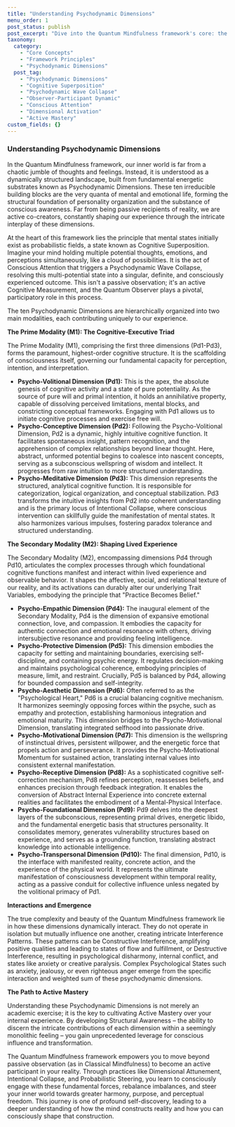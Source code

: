 ```yaml
---
title: "Understanding Psychodynamic Dimensions"
menu_order: 1
post_status: publish
post_excerpt: "Dive into the Quantum Mindfulness framework's core: the ten Psychodynamic Dimensions that form the very fabric of our conscious experience. This post explores how these fundamental energetic substrates interact, shaping our perceptions, emotions, and reality, and how we can actively engage with them for profound personal transformation."
taxonomy:
  category:
    - "Core Concepts"
    - "Framework Principles"
    - "Psychodynamic Dimensions"
  post_tag:
    - "Psychodynamic Dimensions"
    - "Cognitive Superposition"
    - "Psychodynamic Wave Collapse"
    - "Observer-Participant Dynamic"
    - "Conscious Attention"
    - "Dimensional Activation"
    - "Active Mastery"
custom_fields: {}
---
```


### Understanding Psychodynamic Dimensions

In the Quantum Mindfulness framework, our inner world is far from a chaotic jumble of thoughts and feelings. Instead, it is understood as a dynamically structured landscape, built from fundamental energetic substrates known as Psychodynamic Dimensions. These ten irreducible building blocks are the very quanta of mental and emotional life, forming the structural foundation of personality organization and the substance of conscious awareness. Far from being passive recipients of reality, we are active co-creators, constantly shaping our experience through the intricate interplay of these dimensions.

At the heart of this framework lies the principle that mental states initially exist as probabilistic fields, a state known as Cognitive Superposition. Imagine your mind holding multiple potential thoughts, emotions, and perceptions simultaneously, like a cloud of possibilities. It is the act of Conscious Attention that triggers a Psychodynamic Wave Collapse, resolving this multi-potential state into a singular, definite, and consciously experienced outcome. This isn't a passive observation; it's an active Cognitive Measurement, and the Quantum Observer plays a pivotal, participatory role in this process.

The ten Psychodynamic Dimensions are hierarchically organized into two main modalities, each contributing uniquely to our experience.

**The Prime Modality (M1): The Cognitive-Executive Triad**

The Prime Modality (M1), comprising the first three dimensions (Pd1-Pd3), forms the paramount, highest-order cognitive structure. It is the scaffolding of consciousness itself, governing our fundamental capacity for perception, intention, and interpretation.

*   **Psycho-Volitional Dimension (Pd1):** This is the apex, the absolute genesis of cognitive activity and a state of pure potentiality. As the source of pure will and primal intention, it holds an annihilative property, capable of dissolving perceived limitations, mental blocks, and constricting conceptual frameworks. Engaging with Pd1 allows us to initiate cognitive processes and exercise free will.
*   **Psycho-Conceptive Dimension (Pd2):** Following the Psycho-Volitional Dimension, Pd2 is a dynamic, highly intuitive cognitive function. It facilitates spontaneous insight, pattern recognition, and the apprehension of complex relationships beyond linear thought. Here, abstract, unformed potential begins to coalesce into nascent concepts, serving as a subconscious wellspring of wisdom and intellect. It progresses from raw intuition to more structured understanding.
*   **Psycho-Meditative Dimension (Pd3):** This dimension represents the structured, analytical cognitive function. It is responsible for categorization, logical organization, and conceptual stabilization. Pd3 transforms the intuitive insights from Pd2 into coherent understanding and is the primary locus of Intentional Collapse, where conscious intervention can skillfully guide the manifestation of mental states. It also harmonizes various impulses, fostering paradox tolerance and structured understanding.

**The Secondary Modality (M2): Shaping Lived Experience**

The Secondary Modality (M2), encompassing dimensions Pd4 through Pd10, articulates the complex processes through which foundational cognitive functions manifest and interact within lived experience and observable behavior. It shapes the affective, social, and relational texture of our reality, and its activations can durably alter our underlying Trait Variables, embodying the principle that "Practice Becomes Belief."

*   **Psycho-Empathic Dimension (Pd4):** The inaugural element of the Secondary Modality, Pd4 is the dimension of expansive emotional connection, love, and compassion. It embodies the capacity for authentic connection and emotional resonance with others, driving intersubjective resonance and providing feeling intelligence.
*   **Psycho-Protective Dimension (Pd5):** This dimension embodies the capacity for setting and maintaining boundaries, exercising self-discipline, and containing psychic energy. It regulates decision-making and maintains psychological coherence, embodying principles of measure, limit, and restraint. Crucially, Pd5 is balanced by Pd4, allowing for bounded compassion and self-integrity.
*   **Psycho-Aesthetic Dimension (Pd6):** Often referred to as the "Psychological Heart," Pd6 is a crucial balancing cognitive mechanism. It harmonizes seemingly opposing forces within the psyche, such as empathy and protection, establishing harmonious integration and emotional maturity. This dimension bridges to the Psycho-Motivational Dimension, translating integrated selfhood into passionate drive.
*   **Psycho-Motivational Dimension (Pd7):** This dimension is the wellspring of instinctual drives, persistent willpower, and the energetic force that propels action and perseverance. It provides the Psycho-Motivational Momentum for sustained action, translating internal values into consistent external manifestation.
*   **Psycho-Receptive Dimension (Pd8):** As a sophisticated cognitive self-correction mechanism, Pd8 refines perception, reassesses beliefs, and enhances precision through feedback integration. It enables the conversion of Abstract Internal Experience into concrete external realities and facilitates the embodiment of a Mental-Physical Interface.
*   **Psycho-Foundational Dimension (Pd9):** Pd9 delves into the deepest layers of the subconscious, representing primal drives, energetic libido, and the fundamental energetic basis that structures personality. It consolidates memory, generates vulnerability structures based on experience, and serves as a grounding function, translating abstract knowledge into actionable intelligence.
*   **Psycho-Transpersonal Dimension (Pd10):** The final dimension, Pd10, is the interface with manifested reality, concrete action, and the experience of the physical world. It represents the ultimate manifestation of consciousness development within temporal reality, acting as a passive conduit for collective influence unless negated by the volitional primacy of Pd1.

**Interactions and Emergence**

The true complexity and beauty of the Quantum Mindfulness framework lie in how these dimensions dynamically interact. They do not operate in isolation but mutually influence one another, creating intricate Interference Patterns. These patterns can be Constructive Interference, amplifying positive qualities and leading to states of flow and fulfillment, or Destructive Interference, resulting in psychological disharmony, internal conflict, and states like anxiety or creative paralysis. Complex Psychological States such as anxiety, jealousy, or even righteous anger emerge from the specific interaction and weighted sum of these psychodynamic dimensions.

**The Path to Active Mastery**

Understanding these Psychodynamic Dimensions is not merely an academic exercise; it is the key to cultivating Active Mastery over your internal experience. By developing Structural Awareness – the ability to discern the intricate contributions of each dimension within a seemingly monolithic feeling – you gain unprecedented leverage for conscious influence and transformation.

The Quantum Mindfulness framework empowers you to move beyond passive observation (as in Classical Mindfulness) to become an active participant in your reality. Through practices like Dimensional Attunement, Intentional Collapse, and Probabilistic Steering, you learn to consciously engage with these fundamental forces, rebalance imbalances, and steer your inner world towards greater harmony, purpose, and perceptual freedom. This journey is one of profound self-discovery, leading to a deeper understanding of how the mind constructs reality and how you can consciously shape that construction.